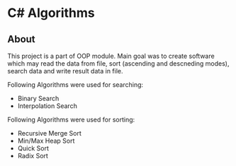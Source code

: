 # C# Algorithms

## About
This project is a part of OOP module.
Main goal was to create software which may read the data from file, sort (ascending and descneding modes), search data and write result data in file.

Following Algorithms were used for searching:

* Binary Search
* Interpolation Search

Following Algorithms were used for sorting:

* Recursive Merge Sort
* Min/Max Heap Sort
* Quick Sort
* Radix Sort